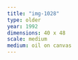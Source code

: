 ```yaml
---
title: "img-1028"
type: older
year: 1992
dimensions: 40 x 48
scale: medium
medium: oil on canvas
---
```

